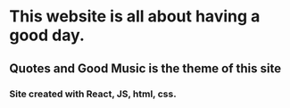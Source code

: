 # This website is all about having a good day.

## Quotes and Good Music is the theme of this site

### Site created with React, JS, html, css.
